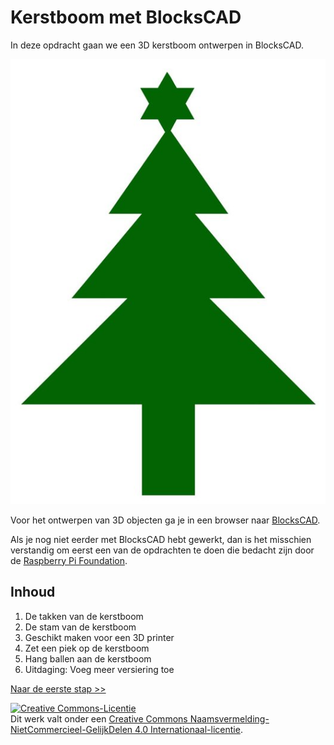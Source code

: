 # Kerstboom met BlocksCAD

In deze opdracht gaan we een 3D kerstboom ontwerpen in BlocksCAD.

![Kerstboom](images/kerstboom.jpg)

Voor het ontwerpen van 3D objecten ga je in een browser naar <a href="https://www.blockscad3d.com/editor/" target="_blank">BlocksCAD</a>.

Als je nog niet eerder met BlocksCAD hebt gewerkt, dan is het misschien verstandig om eerst een van de opdrachten te doen die bedacht zijn door de [Raspberry Pi Foundation](https://coderdojo-leiden.nl/3d-printen).

## Inhoud

1. De takken van de kerstboom
2. De stam van de kerstboom
3. Geschikt maken voor een 3D printer
4. Zet een piek op de kerstboom
5. Hang ballen aan de kerstboom
6. Uitdaging: Voeg meer versiering toe

[Naar de eerste stap >>](stap_1.md)

<a rel="license" href="http://creativecommons.org/licenses/by-nc-sa/4.0/"><img alt="Creative Commons-Licentie" style="border-width:0" src="https://i.creativecommons.org/l/by-nc-sa/4.0/88x31.png" /></a><br />Dit werk valt onder een <a rel="license" href="http://creativecommons.org/licenses/by-nc-sa/4.0/deed.nl">Creative Commons Naamsvermelding-NietCommercieel-GelijkDelen 4.0 Internationaal-licentie</a>.

